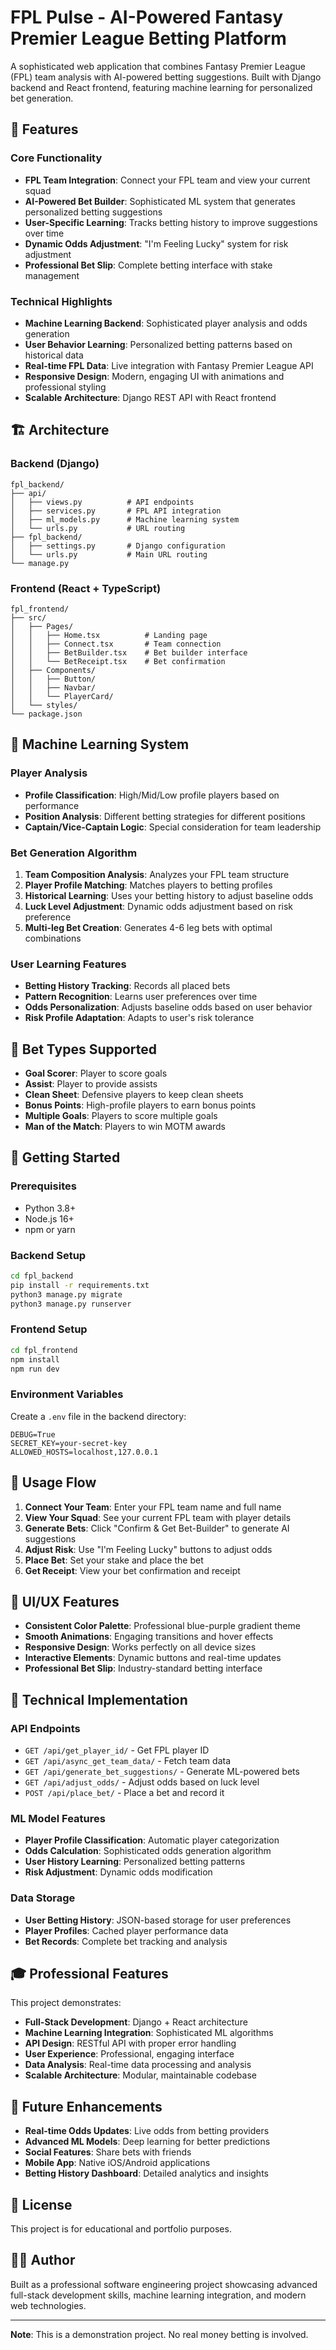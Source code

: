 # FPL Pulse - AI-Powered Fantasy Premier League Betting Platform

A sophisticated web application that combines Fantasy Premier League (FPL) team analysis with AI-powered betting suggestions. Built with Django backend and React frontend, featuring machine learning for personalized bet generation.

## 🚀 Features

### Core Functionality
- **FPL Team Integration**: Connect your FPL team and view your current squad
- **AI-Powered Bet Builder**: Sophisticated ML system that generates personalized betting suggestions
- **User-Specific Learning**: Tracks betting history to improve suggestions over time
- **Dynamic Odds Adjustment**: "I'm Feeling Lucky" system for risk adjustment
- **Professional Bet Slip**: Complete betting interface with stake management

### Technical Highlights
- **Machine Learning Backend**: Sophisticated player analysis and odds generation
- **User Behavior Learning**: Personalized betting patterns based on historical data
- **Real-time FPL Data**: Live integration with Fantasy Premier League API
- **Responsive Design**: Modern, engaging UI with animations and professional styling
- **Scalable Architecture**: Django REST API with React frontend

## 🏗️ Architecture

### Backend (Django)
```
fpl_backend/
├── api/
│   ├── views.py          # API endpoints
│   ├── services.py       # FPL API integration
│   ├── ml_models.py      # Machine learning system
│   └── urls.py           # URL routing
├── fpl_backend/
│   ├── settings.py       # Django configuration
│   └── urls.py           # Main URL routing
└── manage.py
```

### Frontend (React + TypeScript)
```
fpl_frontend/
├── src/
│   ├── Pages/
│   │   ├── Home.tsx          # Landing page
│   │   ├── Connect.tsx       # Team connection
│   │   ├── BetBuilder.tsx    # Bet builder interface
│   │   └── BetReceipt.tsx    # Bet confirmation
│   ├── Components/
│   │   ├── Button/
│   │   ├── Navbar/
│   │   └── PlayerCard/
│   └── styles/
└── package.json
```

## 🧠 Machine Learning System

### Player Analysis
- **Profile Classification**: High/Mid/Low profile players based on performance
- **Position Analysis**: Different betting strategies for different positions
- **Captain/Vice-Captain Logic**: Special consideration for team leadership

### Bet Generation Algorithm
1. **Team Composition Analysis**: Analyzes your FPL team structure
2. **Player Profile Matching**: Matches players to betting profiles
3. **Historical Learning**: Uses your betting history to adjust baseline odds
4. **Luck Level Adjustment**: Dynamic odds adjustment based on risk preference
5. **Multi-leg Bet Creation**: Generates 4-6 leg bets with optimal combinations

### User Learning Features
- **Betting History Tracking**: Records all placed bets
- **Pattern Recognition**: Learns user preferences over time
- **Odds Personalization**: Adjusts baseline odds based on user behavior
- **Risk Profile Adaptation**: Adapts to user's risk tolerance

## 🎯 Bet Types Supported

- **Goal Scorer**: Player to score goals
- **Assist**: Player to provide assists
- **Clean Sheet**: Defensive players to keep clean sheets
- **Bonus Points**: High-profile players to earn bonus points
- **Multiple Goals**: Players to score multiple goals
- **Man of the Match**: Players to win MOTM awards

## 🚀 Getting Started

### Prerequisites
- Python 3.8+
- Node.js 16+
- npm or yarn

### Backend Setup
```bash
cd fpl_backend
pip install -r requirements.txt
python3 manage.py migrate
python3 manage.py runserver
```

### Frontend Setup
```bash
cd fpl_frontend
npm install
npm run dev
```

### Environment Variables
Create a `.env` file in the backend directory:
```
DEBUG=True
SECRET_KEY=your-secret-key
ALLOWED_HOSTS=localhost,127.0.0.1
```

## 📱 Usage Flow

1. **Connect Your Team**: Enter your FPL team name and full name
2. **View Your Squad**: See your current FPL team with player details
3. **Generate Bets**: Click "Confirm & Get Bet-Builder" to generate AI suggestions
4. **Adjust Risk**: Use "I'm Feeling Lucky" buttons to adjust odds
5. **Place Bet**: Set your stake and place the bet
6. **Get Receipt**: View your bet confirmation and receipt

## 🎨 UI/UX Features

- **Consistent Color Palette**: Professional blue-purple gradient theme
- **Smooth Animations**: Engaging transitions and hover effects
- **Responsive Design**: Works perfectly on all device sizes
- **Interactive Elements**: Dynamic buttons and real-time updates
- **Professional Bet Slip**: Industry-standard betting interface

## 🔧 Technical Implementation

### API Endpoints
- `GET /api/get_player_id/` - Get FPL player ID
- `GET /api/async_get_team_data/` - Fetch team data
- `GET /api/generate_bet_suggestions/` - Generate ML-powered bets
- `GET /api/adjust_odds/` - Adjust odds based on luck level
- `POST /api/place_bet/` - Place a bet and record it

### ML Model Features
- **Player Profile Classification**: Automatic player categorization
- **Odds Calculation**: Sophisticated odds generation algorithm
- **User History Learning**: Personalized betting patterns
- **Risk Adjustment**: Dynamic odds modification

### Data Storage
- **User Betting History**: JSON-based storage for user preferences
- **Player Profiles**: Cached player performance data
- **Bet Records**: Complete bet tracking and analysis

## 🎓 Professional Features

This project demonstrates:
- **Full-Stack Development**: Django + React architecture
- **Machine Learning Integration**: Sophisticated ML algorithms
- **API Design**: RESTful API with proper error handling
- **User Experience**: Professional, engaging interface
- **Data Analysis**: Real-time data processing and analysis
- **Scalable Architecture**: Modular, maintainable codebase

## 🔮 Future Enhancements

- **Real-time Odds Updates**: Live odds from betting providers
- **Advanced ML Models**: Deep learning for better predictions
- **Social Features**: Share bets with friends
- **Mobile App**: Native iOS/Android applications
- **Betting History Dashboard**: Detailed analytics and insights

## 📄 License

This project is for educational and portfolio purposes.

## 👨‍💻 Author

Built as a professional software engineering project showcasing advanced full-stack development skills, machine learning integration, and modern web technologies.

---

**Note**: This is a demonstration project. No real money betting is involved.
